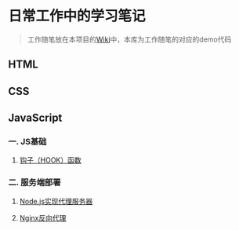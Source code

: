 # 日常工作中的学习笔记
>工作随笔放在本项目的[Wiki](https://github.com/wugy0103/myBlog/wiki)中，本库为工作随笔的对应的demo代码

## HTML

## CSS

## JavaScript

### 一. JS基础
1. [钩子（HOOK）函数](钩子（HOOK）函数)

### 二. 服务端部署
1. [Node.js实现代理服务器](Node.js实现代理服务器)

2. [Nginx反向代理](Nginx反向代理)
